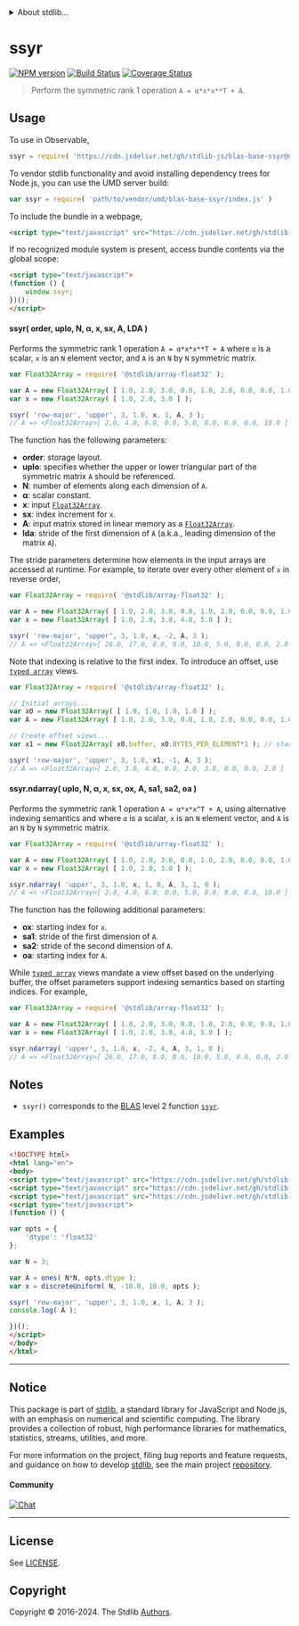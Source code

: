 <!--

@license Apache-2.0

Copyright (c) 2024 The Stdlib Authors.

Licensed under the Apache License, Version 2.0 (the "License");
you may not use this file except in compliance with the License.
You may obtain a copy of the License at

   http://www.apache.org/licenses/LICENSE-2.0

Unless required by applicable law or agreed to in writing, software
distributed under the License is distributed on an "AS IS" BASIS,
WITHOUT WARRANTIES OR CONDITIONS OF ANY KIND, either express or implied.
See the License for the specific language governing permissions and
limitations under the License.

-->


<details>
  <summary>
    About stdlib...
  </summary>
  <p>We believe in a future in which the web is a preferred environment for numerical computation. To help realize this future, we've built stdlib. stdlib is a standard library, with an emphasis on numerical and scientific computation, written in JavaScript (and C) for execution in browsers and in Node.js.</p>
  <p>The library is fully decomposable, being architected in such a way that you can swap out and mix and match APIs and functionality to cater to your exact preferences and use cases.</p>
  <p>When you use stdlib, you can be absolutely certain that you are using the most thorough, rigorous, well-written, studied, documented, tested, measured, and high-quality code out there.</p>
  <p>To join us in bringing numerical computing to the web, get started by checking us out on <a href="https://github.com/stdlib-js/stdlib">GitHub</a>, and please consider <a href="https://opencollective.com/stdlib">financially supporting stdlib</a>. We greatly appreciate your continued support!</p>
</details>

# ssyr

[![NPM version][npm-image]][npm-url] [![Build Status][test-image]][test-url] [![Coverage Status][coverage-image]][coverage-url] <!-- [![dependencies][dependencies-image]][dependencies-url] -->

> Perform the symmetric rank 1 operation `A = α*x*x**T + A`.

<section class = "usage">

## Usage

To use in Observable,

```javascript
ssyr = require( 'https://cdn.jsdelivr.net/gh/stdlib-js/blas-base-ssyr@umd/browser.js' )
```

To vendor stdlib functionality and avoid installing dependency trees for Node.js, you can use the UMD server build:

```javascript
var ssyr = require( 'path/to/vendor/umd/blas-base-ssyr/index.js' )
```

To include the bundle in a webpage,

```html
<script type="text/javascript" src="https://cdn.jsdelivr.net/gh/stdlib-js/blas-base-ssyr@umd/browser.js"></script>
```

If no recognized module system is present, access bundle contents via the global scope:

```html
<script type="text/javascript">
(function () {
    window.ssyr;
})();
</script>
```

#### ssyr( order, uplo, N, α, x, sx, A, LDA )

Performs the symmetric rank 1 operation `A = α*x*x**T + A` where `α` is a scalar, `x` is an `N` element vector, and `A` is an `N` by `N` symmetric matrix.

```javascript
var Float32Array = require( '@stdlib/array-float32' );

var A = new Float32Array( [ 1.0, 2.0, 3.0, 0.0, 1.0, 2.0, 0.0, 0.0, 1.0 ] );
var x = new Float32Array( [ 1.0, 2.0, 3.0 ] );

ssyr( 'row-major', 'upper', 3, 1.0, x, 1, A, 3 );
// A => <Float32Array>[ 2.0, 4.0, 6.0, 0.0, 5.0, 8.0, 0.0, 0.0, 10.0 ]
```

The function has the following parameters:

-   **order**: storage layout.
-   **uplo**: specifies whether the upper or lower triangular part of the symmetric matrix `A` should be referenced.
-   **N**: number of elements along each dimension of `A`.
-   **α**: scalar constant.
-   **x**: input [`Float32Array`][mdn-float32array].
-   **sx**: index increment for `x`.
-   **A**: input matrix stored in linear memory as a [`Float32Array`][mdn-float32array].
-   **lda**: stride of the first dimension of `A` (a.k.a., leading dimension of the matrix `A`).

The stride parameters determine how elements in the input arrays are accessed at runtime. For example, to iterate over every other element of `x` in reverse order,

```javascript
var Float32Array = require( '@stdlib/array-float32' );

var A = new Float32Array( [ 1.0, 2.0, 3.0, 0.0, 1.0, 2.0, 0.0, 0.0, 1.0 ] );
var x = new Float32Array( [ 1.0, 2.0, 3.0, 4.0, 5.0 ] );

ssyr( 'row-major', 'upper', 3, 1.0, x, -2, A, 3 );
// A => <Float32Array>[ 26.0, 17.0, 8.0, 0.0, 10.0, 5.0, 0.0, 0.0, 2.0 ]
```

Note that indexing is relative to the first index. To introduce an offset, use [`typed array`][mdn-typed-array] views.

<!-- eslint-disable stdlib/capitalized-comments -->

```javascript
var Float32Array = require( '@stdlib/array-float32' );

// Initial arrays...
var x0 = new Float32Array( [ 1.0, 1.0, 1.0, 1.0 ] );
var A = new Float32Array( [ 1.0, 2.0, 3.0, 0.0, 1.0, 2.0, 0.0, 0.0, 1.0 ] );

// Create offset views...
var x1 = new Float32Array( x0.buffer, x0.BYTES_PER_ELEMENT*1 ); // start at 2nd element

ssyr( 'row-major', 'upper', 3, 1.0, x1, -1, A, 3 );
// A => <Float32Array>[ 2.0, 3.0, 4.0, 0.0, 2.0, 3.0, 0.0, 0.0, 2.0 ]
```

#### ssyr.ndarray( uplo, N, α, x, sx, ox, A, sa1, sa2, oa )

Performs the symmetric rank 1 operation `A = α*x*x^T + A`, using alternative indexing semantics and where `α` is a scalar, `x` is an `N` element vector, and `A` is an `N` by `N` symmetric matrix.

```javascript
var Float32Array = require( '@stdlib/array-float32' );

var A = new Float32Array( [ 1.0, 2.0, 3.0, 0.0, 1.0, 2.0, 0.0, 0.0, 1.0 ] );
var x = new Float32Array( [ 1.0, 2.0, 3.0 ] );

ssyr.ndarray( 'upper', 3, 1.0, x, 1, 0, A, 3, 1, 0 );
// A => <Float32Array>[ 2.0, 4.0, 6.0, 0.0, 5.0, 8.0, 0.0, 0.0, 10.0 ]
```

The function has the following additional parameters:

-   **ox**: starting index for `x`.
-   **sa1**: stride of the first dimension of `A`.
-   **sa2**: stride of the second dimension of `A`.
-   **oa**: starting index for `A`.

While [`typed array`][mdn-typed-array] views mandate a view offset based on the underlying buffer, the offset parameters support indexing semantics based on starting indices. For example,

```javascript
var Float32Array = require( '@stdlib/array-float32' );

var A = new Float32Array( [ 1.0, 2.0, 3.0, 0.0, 1.0, 2.0, 0.0, 0.0, 1.0 ] );
var x = new Float32Array( [ 1.0, 2.0, 3.0, 4.0, 5.0 ] );

ssyr.ndarray( 'upper', 3, 1.0, x, -2, 4, A, 3, 1, 0 );
// A => <Float32Array>[ 26.0, 17.0, 8.0, 0.0, 10.0, 5.0, 0.0, 0.0, 2.0 ]
```

</section>

<!-- /.usage -->

<section class="notes">

## Notes

-   `ssyr()` corresponds to the [BLAS][blas] level 2 function [`ssyr`][blas-ssyr].

</section>

<!-- /.notes -->

<section class="examples">

## Examples

<!-- eslint no-undef: "error" -->

```html
<!DOCTYPE html>
<html lang="en">
<body>
<script type="text/javascript" src="https://cdn.jsdelivr.net/gh/stdlib-js/random-array-discrete-uniform@umd/browser.js"></script>
<script type="text/javascript" src="https://cdn.jsdelivr.net/gh/stdlib-js/array-ones@umd/browser.js"></script>
<script type="text/javascript" src="https://cdn.jsdelivr.net/gh/stdlib-js/blas-base-ssyr@umd/browser.js"></script>
<script type="text/javascript">
(function () {

var opts = {
    'dtype': 'float32'
};

var N = 3;

var A = ones( N*N, opts.dtype );
var x = discreteUniform( N, -10.0, 10.0, opts );

ssyr( 'row-major', 'upper', 3, 1.0, x, 1, A, 3 );
console.log( A );

})();
</script>
</body>
</html>
```

</section>

<!-- /.examples -->

<!-- C interface documentation. -->



<!-- Section for related `stdlib` packages. Do not manually edit this section, as it is automatically populated. -->

<section class="related">

</section>

<!-- /.related -->

<!-- Section for all links. Make sure to keep an empty line after the `section` element and another before the `/section` close. -->


<section class="main-repo" >

* * *

## Notice

This package is part of [stdlib][stdlib], a standard library for JavaScript and Node.js, with an emphasis on numerical and scientific computing. The library provides a collection of robust, high performance libraries for mathematics, statistics, streams, utilities, and more.

For more information on the project, filing bug reports and feature requests, and guidance on how to develop [stdlib][stdlib], see the main project [repository][stdlib].

#### Community

[![Chat][chat-image]][chat-url]

---

## License

See [LICENSE][stdlib-license].


## Copyright

Copyright &copy; 2016-2024. The Stdlib [Authors][stdlib-authors].

</section>

<!-- /.stdlib -->

<!-- Section for all links. Make sure to keep an empty line after the `section` element and another before the `/section` close. -->

<section class="links">

[npm-image]: http://img.shields.io/npm/v/@stdlib/blas-base-ssyr.svg
[npm-url]: https://npmjs.org/package/@stdlib/blas-base-ssyr

[test-image]: https://github.com/stdlib-js/blas-base-ssyr/actions/workflows/test.yml/badge.svg?branch=main
[test-url]: https://github.com/stdlib-js/blas-base-ssyr/actions/workflows/test.yml?query=branch:main

[coverage-image]: https://img.shields.io/codecov/c/github/stdlib-js/blas-base-ssyr/main.svg
[coverage-url]: https://codecov.io/github/stdlib-js/blas-base-ssyr?branch=main

<!--

[dependencies-image]: https://img.shields.io/david/stdlib-js/blas-base-ssyr.svg
[dependencies-url]: https://david-dm.org/stdlib-js/blas-base-ssyr/main

-->

[chat-image]: https://img.shields.io/gitter/room/stdlib-js/stdlib.svg
[chat-url]: https://app.gitter.im/#/room/#stdlib-js_stdlib:gitter.im

[stdlib]: https://github.com/stdlib-js/stdlib

[stdlib-authors]: https://github.com/stdlib-js/stdlib/graphs/contributors

[umd]: https://github.com/umdjs/umd
[es-module]: https://developer.mozilla.org/en-US/docs/Web/JavaScript/Guide/Modules

[deno-url]: https://github.com/stdlib-js/blas-base-ssyr/tree/deno
[deno-readme]: https://github.com/stdlib-js/blas-base-ssyr/blob/deno/README.md
[umd-url]: https://github.com/stdlib-js/blas-base-ssyr/tree/umd
[umd-readme]: https://github.com/stdlib-js/blas-base-ssyr/blob/umd/README.md
[esm-url]: https://github.com/stdlib-js/blas-base-ssyr/tree/esm
[esm-readme]: https://github.com/stdlib-js/blas-base-ssyr/blob/esm/README.md
[branches-url]: https://github.com/stdlib-js/blas-base-ssyr/blob/main/branches.md

[stdlib-license]: https://raw.githubusercontent.com/stdlib-js/blas-base-ssyr/main/LICENSE

[blas]: http://www.netlib.org/blas

[blas-ssyr]: https://www.netlib.org/lapack/explore-html/dc/d82/group__her_gad7585662770cdd3001ed08c7a864cd21.html#gad7585662770cdd3001ed08c7a864cd21

[mdn-float32array]: https://developer.mozilla.org/en-US/docs/Web/JavaScript/Reference/Global_Objects/Float32Array

[mdn-typed-array]: https://developer.mozilla.org/en-US/docs/Web/JavaScript/Reference/Global_Objects/TypedArray

</section>

<!-- /.links -->
